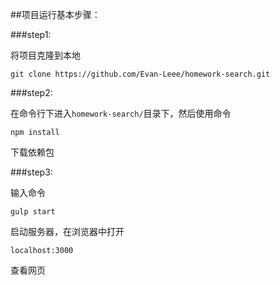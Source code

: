 ##项目运行基本步骤：


###step1:

  将项目克隆到本地
  
  `git clone https://github.com/Evan-Leee/homework-search.git`
  
###step2:
 
  在命令行下进入`homework-search/`目录下，然后使用命令
  
  ` npm install `
  
  下载依赖包

###step3:

  输入命令
  
  ` gulp start `
  
  启动服务器，在浏览器中打开
  
  ` localhost:3000 `
  
  查看网页
  